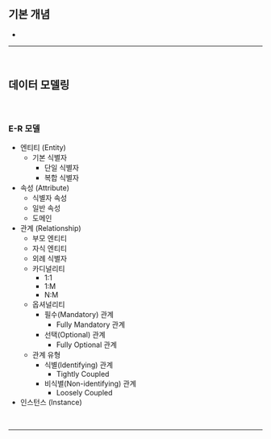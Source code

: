 ## 기본 개념
> 
* 

<hr>
<br>
    
## 데이터 모델링
####

<br>

### E-R 모델
* 엔티티 (Entity)
  * 기본 식별자
    * 단일 식별자
    * 복합 식별자
* 속성 (Attribute)
  * 식별자 속성
  * 일반 속성
  * 도메인
* 관계 (Relationship)
  * 부모 엔티티
  * 자식 엔티티
  * 외례 식별자
  * 카디널리티
    * 1:1
    * 1:M
    * N:M
  * 옵셔널리티
    * 필수(Mandatory) 관계
      * Fully Mandatory 관계
    * 선택(Optional) 관계
      * Fully Optional 관계
  * 관계 유형
    * 식별(Identifying) 관계
      * Tightly Coupled
    * 비식별(Non-identifying) 관계
      * Loosely Coupled
* 인스턴스 (Instance)

<br>
<hr>
<br>
